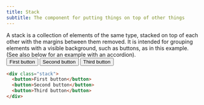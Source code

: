 ```yaml
---
title: Stack
subtitle: The component for putting things on top of other things
---
```



<div class="cols">
<div class="cw8-sm">
A stack is a collection of elements of the same type, stacked on top of each other with the margins between them removed. It is intended for grouping elements with a visible background, such as buttons, as in this example. (See also below for an example with an accordion).
</div>
<div class="cw4-sm stack mt-0">
<button>First button</button>
<button>Second button</button>
<button>Third button</button>
</div>
</div>

```html
<div class="stack">
  <button>First button</button>
  <button>Second button</button>
  <button>Third button</button>
</div>
```
